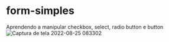 # form-simples
Aprendendo a manipular checkbox, select, radio button e button
![Captura de tela 2022-08-25 083302](https://user-images.githubusercontent.com/110922331/186655039-12bd843f-f01a-4082-8fc3-2b02b04ef6fe.png)
